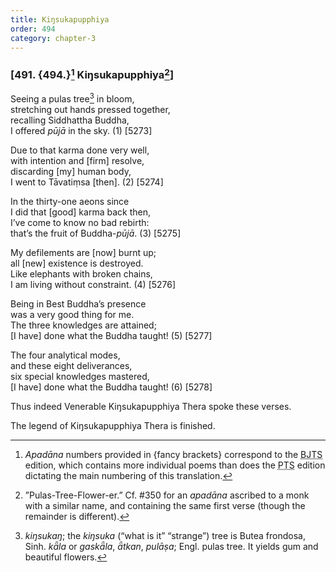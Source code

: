 ```yaml
---
title: Kiŋsukapupphiya
order: 494
category: chapter-3
---
```


### \[491. {494.}[^1] Kiŋsukapupphiya[^2]\]

Seeing a pulas tree[^3] in bloom,  
stretching out hands pressed together,  
recalling Siddhattha Buddha,  
I offered *pūjā* in the sky. (1) \[5273\]

Due to that karma done very well,  
with intention and \[firm\] resolve,  
discarding \[my\] human body,  
I went to Tāvatiṃsa \[then\]. (2) \[5274\]

In the thirty-one aeons since  
I did that \[good\] karma back then,  
I’ve come to know no bad rebirth:  
that’s the fruit of Buddha-*pūjā*. (3) \[5275\]

My defilements are \[now\] burnt up;  
all \[new\] existence is destroyed.  
Like elephants with broken chains,  
I am living without constraint. (4) \[5276\]

Being in Best Buddha’s presence  
was a very good thing for me.  
The three knowledges are attained;  
\[I have\] done what the Buddha taught! (5) \[5277\]

The four analytical modes,  
and these eight deliverances,  
six special knowledges mastered,  
\[I have\] done what the Buddha taught! (6) \[5278\]

Thus indeed Venerable Kiŋsukapupphiya Thera spoke these verses.

The legend of Kiŋsukapupphiya Thera is finished.

[^1]: *Apadāna* numbers provided in {fancy brackets} correspond to the <abbr title="Buddha Jayanthi Tripitaka Series">BJTS</abbr> edition, which contains more individual poems than does the <abbr title="Pali Text Society">PTS</abbr> edition dictating the main numbering of this translation.

[^2]: ”Pulas-Tree-Flower-er.” Cf. \#350 for an *apadāna* ascribed to a monk with a similar name, and containing the same first verse (though the remainder is different).

[^3]: *kiŋsukaŋ*; the *kiŋsuka* (“what is it” “strange”) tree is Butea frondosa, Sinh. *kǟla* or *gaskǟla*, *ǟtkan*, *pulāṣa*; Engl. pulas tree. It yields gum and beautiful flowers.
